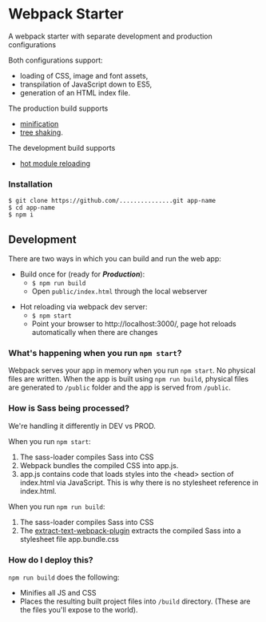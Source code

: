 # Webpack Starter

A webpack starter with separate development and production configurations

Both configurations support:

- loading of CSS, image and font assets,
- transpilation of JavaScript down to ES5,
- generation of an HTML index file.

The production build supports

- [minification][minification]
- [tree shaking][treeshaking].

The development build supports

- [hot module reloading][hmr]

### Installation

```
$ git clone https://github.com/...............git app-name
$ cd app-name
$ npm i
```

## Development

There are two ways in which you can build and run the web app:

- Build once for (ready for **_Production_**):
  - `$ npm run build`
  - Open `public/index.html` through the local webserver

* Hot reloading via webpack dev server:
  - `$ npm start`
  - Point your browser to http://localhost:3000/, page hot reloads automatically when there are changes

### What's happening when you run `npm start`?

Webpack serves your app in memory when you run `npm start`. No physical files are written. When the app is built using `npm run build`, physical files are generated to `/public` folder and the app is served from `/public`.

### How is Sass being processed?

We're handling it differently in DEV vs PROD.

When you run `npm start`:

1.  The sass-loader compiles Sass into CSS
2.  Webpack bundles the compiled CSS into app.js.
3.  app.js contains code that loads styles into the &lt;head&gt; section of index.html via JavaScript. This is why there is no stylesheet reference in index.html.

When you run `npm run build`:

1.  The sass-loader compiles Sass into CSS
2.  The [extract-text-webpack-plugin][extract-text-webpack-plugin] extracts the compiled Sass into a stylesheet file app.bundle.css

### How do I deploy this?

`npm run build` does the following:

- Minifies all JS and CSS
- Places the resulting built project files into `/build` directory. (These are the files you'll expose to the world).

[minification]: https://en.wikipedia.org/wiki/Minification_(programming)
[treeshaking]: https://developer.mozilla.org/en-US/docs/Glossary/Tree_shaking
[hmr]: https://webpack.js.org/concepts/hot-module-replacement/
[extract-text-webpack-plugin]: https://github.com/webpack/extract-text-webpack-plugin
